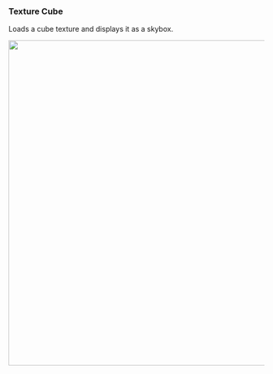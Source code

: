 ### Texture Cube

Loads a cube texture and displays it as a skybox.

<img src="../../../screenshots/12.gif" height="640px" align="right">
